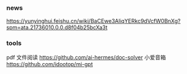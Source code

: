 ### news
https://yunyinghui.feishu.cn/wiki/BaCEwe3AliqYERkc9dVcfW0BnXg?spm=ata.21736010.0.0.d8f04b25bcXa3t

### tools
pdf 文件阅读
https://github.com/ai-hermes/doc-solver
小爱音箱
https://github.com/idootop/mi-gpt

